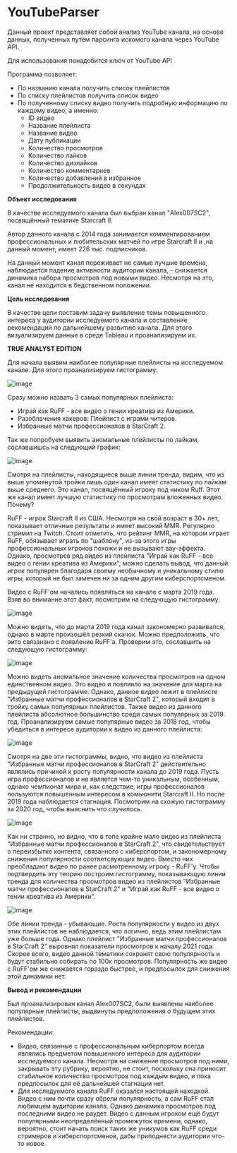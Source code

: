 # YouTubeParser

Данный проект представляет собой анализ YouTube канала, на основе данных, полученных путём парсинга искомого канала через YouTube API.

Для использования понадобится ключ от YouTube API

Программа позволяет:

- По названию канала получить список плейлистов
- По списку плейлистов получить список видео
- По полученному списку видео получить подробную информацию по каждому видео, а именно:
  * ID видео
  * Название плейлиста
  * Название видео
  * Дату публикации
  * Количество просмотров
  * Количество лайков
  * Количество дизлайков
  * Количество комментариев
  * Количество добавлений в избранное
  * Продолжительность видео в секундах

**Объект исследования**

В качестве исследуемого канала был выбран канал "Alex007SC2", посвящённый тематике Starcraft II.

Автор данного канала с 2014 года занимается комментированием профессиональных и любительских матчей по игре Starcraft II и ,на данный момент, имеет 226 тыс. подписчиков.

На данный момент канал переживает не самые лучшие времена, наблюдается падение активности аудитории канала, - снижается динамика набора просмотров под новыми видео. Несмотря на это, канал не находится в бедственном положении.

**Цель исследования**

В качестве цели поставим задачу выявление темы повышенного интереса у аудитории исследуемого канала и составление рекомендаций по дальнейшему развитию канала. Для этого визуализируем данные в среде Tableau и проанализируем их. 

**TRUE ANALYST EDITION**

Для начала выявим наиболее популярные плейлисты на исследуемом канале. Для этого проанализируем гистограмму:

![image](https://user-images.githubusercontent.com/63352079/111907225-5969e280-8a8f-11eb-8fc1-fc49574969f5.png)

Сразу можно назвать 3 самых популярных плейлиста: 

- Играй как RuFF - все видео о гении креатива из Америки.
- Разоблачения хакеров: Плейлист с играми читеров.
- Избранные матчи профессионалов в StarCraft 2.

Так же попробуем выявить аномальные плейлисты по лайкам, сославшишсь на следующий график:

![image](https://user-images.githubusercontent.com/63352079/111907983-6fc56d80-8a92-11eb-88bd-f5881f521224.png)

Смотря на плейлисты, находящиеся выше линии тренда, видим, что из выше упомянутой тройки лишь один канал имеет статистику по лайкам выше среднего. Это канал, посвящённый игроку под ником Ruff. Этот же канал имеет лучшую статистику по просмотрам вложенных видео. Почему?

RuFF - игрок Starcraft II из США. Несмотря на свой возраст в 30+ лет, показывает отличные результаты и имеет высокий MMR. Регулярно стримит на Twitch. Стоит отметить, что рейтинг MMR, на котором играет RuFF, обязывает играть по "шаблону", из-за этого игры профессиональных игроков похожи и не вызывают вау-эффекта. Однако, просмотрев ряд видео из плейлиста "Играй как RuFF - все видео о гении креатива из Америки", можно сделать вывод, что данный игрок популярен благодаря своему необычному и уникальному стилю игры, который не был замечен ни за одним другим киберспортсменом.

Видео с RuFF'ом начались появляться на канале с марта 2019 года. Взяв во внимание этот факт, посмотрим на следующую гистограмму:

![image](https://user-images.githubusercontent.com/63352079/111908982-52929e00-8a96-11eb-83af-484375e6e500.png)

Можно видеть, что до марта 2019 года канал закономерно развивался, однако в марте произошёл резкий скачок. Можно предположить, что эито связанано с появление RuFF'a. Проверим это, сославшить на следующую гистограмму:

![image](https://user-images.githubusercontent.com/63352079/111909283-ab166b00-8a97-11eb-842d-b545f1a43042.png)

Можно видеть аномальное значение количества просмотров на одном единственном видео. Это видео и повлияло на значение для марта на предыдущей гистограмме. Однако, данное видео лежит в плейлисте "Избранные матчи профессионалов в StarCraft 2", который входит в тройку самых популярных плейлистов. Также видео из данного плейлиста абсолютное большинство среди самых популярных за 2019 год. Проанализируем самые популярные видео за 2018 год, чтобы убедиться в интересе аудитории к видео из данного плейлиста:

![image](https://user-images.githubusercontent.com/63352079/111909656-23316080-8a99-11eb-9fd3-a0e041822b2c.png)

Смотря на две эти гистограммы, видно, что видео из плейлиста "Избранные матчи профессионалов в StarCraft 2" действительно являлись причиной к росту популярности канала до 2019 года. Пусть игра профессионалов и не является чем-то уникальным, особенным, однако чемпионат мира и, как следствие, игры профессионалов пользуются повышенным интересом в комьюнити Starcraft II. Но после 2019 года наблюдается стагнация. Посмотрим на схожую гистограмму за 2020 год, чтобы выяснить что случилось.

![image](https://user-images.githubusercontent.com/63352079/111910078-dea6c480-8a9a-11eb-8124-b5cdf9083412.png)

Как ни странно, но видно, что в топе крайне мало видео из плейлиста "Избранные матчи профессионалов в StarCraft 2", что свидетельствует о переизбытке контента, связанного с киберспортом, и закономерному снижения популярности соответсвующих видео. Вместо них преобладают видео по ранее расмотренному игроку - RuFF'у. Чтобы подтвердить эту теорию построим гистограмму, показывающую линии тренда для количества просмотров видео из плейлистов "Избранные матчи профессионалов в StarCraft 2" и "Играй как RuFF - все видео о гении креатива из Америки".

![image](https://user-images.githubusercontent.com/63352079/111910295-c08d9400-8a9b-11eb-944c-563298a6e981.png)

Обе линии тренда - убывающие. Роста популярности у видео из двух этих плейлистов не наблюдается, что логично, ведь этим плейлистам уже больше года. Однако плейлист "Избранные матчи профессионалов в StarCraft 2" выровнял показатели просмотров к началу 2021 года. Скорее всего, видео данной тематики сохранят свою популярность и будут стабильно собирать по 100к просмотров. Популярность же видео с RuFF'ом же снижается гораздо быстрее, и предпосылок для снижения этой динамики нет. 

**Вывод и рекомендации**

Был проанализирован канал Alex007SC2, были выявлены наиболее популярные плейлисты, выдвинуты предположения о будущем этих плейлистов.

Рекомендации:

- Видео, связанные с профессиональным киберпортом всегда являлись предметом повышенного интереса для аудитории исследуемого канала. Несмотря на снижение просмотров под ними, закрывать эту рубрику, вероятно, не стоит, поскольку она приносит стабильное количество просмотров под каждым видео, и пока предпосылок для её дальнейшей стагнации нет.
- Для исследуемого канала RuFF оказался настоящей находкой. Видео с ним почти сразу обрели популярность, а сам RuFF стал любимцем аудитории канала. Однако динамика просмотров под последними видео не раудет. Видео с данным игроком ещё будут популярными неопределённый промежуток времени, однако, вероятно, стоит начать поиск таких же уникумов как RuFF среди стримеров и киберспортсменов, дабы приподнести аудитории что-то новое.
